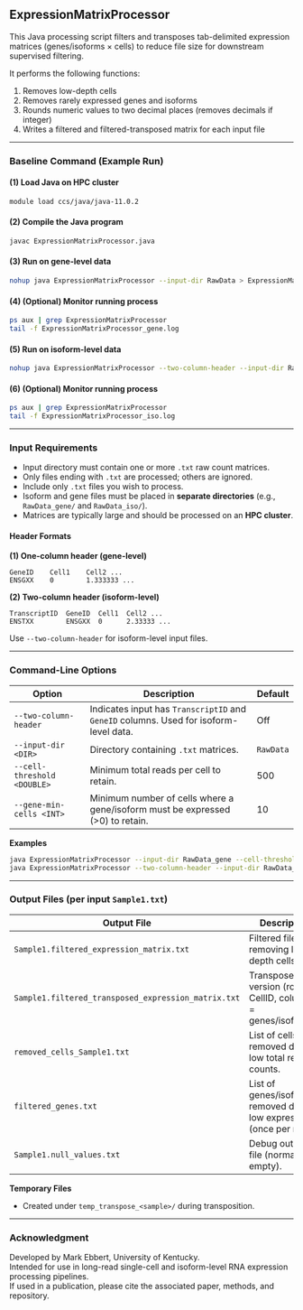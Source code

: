 ## ExpressionMatrixProcessor

This Java processing script filters and transposes tab-delimited expression matrices (genes/isoforms × cells) to reduce file size for downstream supervised filtering.

It performs the following functions:
1. Removes low-depth cells  
2. Removes rarely expressed genes and isoforms  
3. Rounds numeric values to two decimal places (removes decimals if integer)  
4. Writes a filtered and filtered-transposed matrix for each input file  

---

### Baseline Command (Example Run)

#### (1) Load Java on HPC cluster
```bash
module load ccs/java/java-11.0.2
```

#### (2) Compile the Java program
```bash
javac ExpressionMatrixProcessor.java
```

#### (3) Run on gene-level data
```bash
nohup java ExpressionMatrixProcessor --input-dir RawData > ExpressionMatrixProcessor_gene.log 2>&1 &
```

#### (4) (Optional) Monitor running process
```bash
ps aux | grep ExpressionMatrixProcessor
tail -f ExpressionMatrixProcessor_gene.log
```

#### (5) Run on isoform-level data
```bash
nohup java ExpressionMatrixProcessor --two-column-header --input-dir RawData_iso > ExpressionMatrixProcessor_iso.log 2>&1 &
```

#### (6) (Optional) Monitor running process
```bash
ps aux | grep ExpressionMatrixProcessor
tail -f ExpressionMatrixProcessor_iso.log
```

---

### Input Requirements

- Input directory must contain one or more `.txt` raw count matrices.  
- Only files ending with `.txt` are processed; others are ignored.  
- Include only `.txt` files you wish to process.  
- Isoform and gene files must be placed in **separate directories** (e.g., `RawData_gene/` and `RawData_iso/`).  
- Matrices are typically large and should be processed on an **HPC cluster**.

#### Header Formats

**(1) One-column header (gene-level)**  
```
GeneID    Cell1    Cell2 ...
ENSGXX    0        1.333333 ...
```

**(2) Two-column header (isoform-level)**  
```
TranscriptID  GeneID  Cell1  Cell2 ...
ENSTXX        ENSGXX  0      2.33333 ...
```

Use `--two-column-header` for isoform-level input files.

---

### Command-Line Options

| Option | Description | Default |
|--------|--------------|----------|
| `--two-column-header` | Indicates input has `TranscriptID` and `GeneID` columns. Used for isoform-level data. | Off |
| `--input-dir <DIR>` | Directory containing `.txt` matrices. | `RawData` |
| `--cell-threshold <DOUBLE>` | Minimum total reads per cell to retain. | 500 |
| `--gene-min-cells <INT>` | Minimum number of cells where a gene/isoform must be expressed (>0) to retain. | 10 |

**Examples**
```bash
java ExpressionMatrixProcessor --input-dir RawData_gene --cell-threshold 300 --gene-min-cells 10 > gene.log 2>&1
java ExpressionMatrixProcessor --two-column-header --input-dir RawData_iso --cell-threshold 300 --gene-min-cells 10 > iso.log 2>&1
```

---

### Output Files (per input `Sample1.txt`)

| Output File | Description |
|--------------|-------------|
| `Sample1.filtered_expression_matrix.txt` | Filtered file after removing low-depth cells. |
| `Sample1.filtered_transposed_expression_matrix.txt` | Transposed version (rows = CellID, columns = genes/isoforms). |
| `removed_cells_Sample1.txt` | List of cells removed due to low total read counts. |
| `filtered_genes.txt` | List of genes/isoforms removed due to low expression (once per run). |
| `Sample1.null_values.txt` | Debug output file (normally empty). |

**Temporary Files**  
- Created under `temp_transpose_<sample>/` during transposition.

---

### Acknowledgment

Developed by Mark Ebbert, University of Kentucky.  
Intended for use in long-read single-cell and isoform-level RNA expression processing pipelines.  
If used in a publication, please cite the associated paper, methods, and repository.
